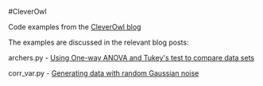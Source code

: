 #CleverOwl

Code examples from the [CleverOwl blog](http://www.cleverowl.uk)

The examples are discussed in the relevant blog posts:

archers.py - [Using One-way ANOVA and Tukey's test to compare data sets](http://cleverowl.uk/2015/07/01/using-one-way-anova-and-tukeys-test-to-compare-data-sets/)

corr_var.py - [Generating data with random Gaussian noise](http://cleverowl.uk/2016/01/24/generating-data-with-random-gaussian-noise/)

